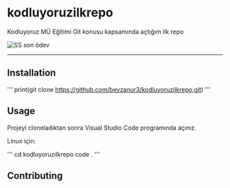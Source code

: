 # kodluyoruzilkrepo
Kodluyoruz MÜ Eğitimi Git konusu kapsamında açtığım ilk repo

![SS son ödev](https://user-images.githubusercontent.com/116147425/199976917-25491caa-aa63-4e8b-b352-f3bc30ecd346.png)

***

## Installation

'''
print(git clone https://github.com/beyzanur3/kodluyoruzilkrepo.git)
'''

## Usage

Projeyi cloneladıktan sonra Visual Studio Code programında açınız.

Linux için:

'''
cd kodluyoruzilkrepo
code .
'''

## Contributing

